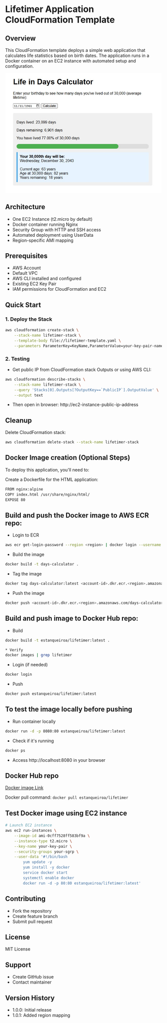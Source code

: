 # Lifetimer Application CloudFormation Template

## Overview
This CloudFormation template deploys a simple web application that calculates life statistics based on birth dates. The application runs in a Docker container on an EC2 instance with automated setup and configuration.

![Alt text](screenshot.jpg?raw=true "Diagram Image")

## Architecture

- One EC2 Instance (t2.micro by default)
- Docker container running Nginx
- Security Group with HTTP and SSH access
- Automated deployment using UserData
- Region-specific AMI mapping

## Prerequisites
- AWS Account
- Default VPC
- AWS CLI installed and configured
- Existing EC2 Key Pair
- IAM permissions for CloudFormation and EC2

## Quick Start

### 1. Deploy the Stack
```bash
aws cloudformation create-stack \
    --stack-name lifetimer-stack \
    --template-body file://lifetimer-template.yaml \
    --parameters ParameterKey=KeyName,ParameterValue=your-key-pair-name
```

### 2. Testing

* Get public IP from CloudFormation stack Outputs or using AWS CLI:

```bash
aws cloudformation describe-stacks \
    --stack-name lifetimer-stack \
    --query 'Stacks[0].Outputs[?OutputKey==`PublicIP`].OutputValue' \
    --output text
```

* Then open in browser: http://ec2-instance-public-ip-address


## Cleanup

Delete CloudFormation stack:

```bash
aws cloudformation delete-stack --stack-name lifetimer-stack
```

## Docker Image creation (Optional Steps)


To deploy this application, you'll need to:

Create a Dockerfile for the HTML application:

```bash
FROM nginx:alpine
COPY index.html /usr/share/nginx/html/
EXPOSE 80
```   
    
## Build and push the Docker image to AWS ECR repo:
    
* Login to ECR
```bash
aws ecr get-login-password --region <region> | docker login --username AWS --password-stdin <account-id>.dkr.ecr.<region>.amazonaws.com
```

* Build the image
```bash
docker build -t days-calculator .
```

* Tag the image
```bash
docker tag days-calculator:latest <account-id>.dkr.ecr.<region>.amazonaws.com/days-calculator-repo:latest
```

* Push the image
```bash
docker push <account-id>.dkr.ecr.<region>.amazonaws.com/days-calculator-repo:latest
```

## Build and push image to Docker Hub repo:


* Build
```bash
docker build -t estanqueiroa/lifetimer:latest .
```

```bash
* Verify
docker images | grep lifetimer
```

* Login (if needed)
```bash
docker login
```

* Push
```bash
docker push estanqueiroa/lifetimer:latest
```

## To test the image locally before pushing

* Run container locally
```bash
docker run -d -p 8080:80 estanqueiroa/lifetimer:latest
```

* Check if it's running
```bash
docker ps
```

* Access http://localhost:8080 in your browser

## Docker Hub repo

[Docker image Link](https://hub.docker.com/r/estanqueiroa/lifetimer)

Docker pull command: `docker pull estanqueiroa/lifetimer`

## Test Docker image using EC2 instance

```bash
# Launch EC2 instance
aws ec2 run-instances \
    --image-id ami-0cff7528ff583bf9a \
    --instance-type t2.micro \
    --key-name your-key-pair \
    --security-groups your-sgrp \
    --user-data '#!/bin/bash
        yum update -y
        yum install -y docker
        service docker start
        systemctl enable docker
        docker run -d -p 80:80 estanqueiroa/lifetimer:latest'
```

## Contributing

* Fork the repository
* Create feature branch
* Submit pull request

## License
MIT License

## Support
* Create GitHub issue
* Contact maintainer

## Version History
* 1.0.0: Initial release
* 1.0.1: Added region mapping
